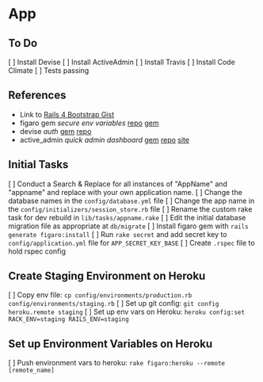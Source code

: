 # App

## To Do

[ ] Install Devise
[ ] Install ActiveAdmin
[ ] Install Travis
[ ] Install Code Climate
[ ] Tests passing
 
## References

* Link to [Rails 4 Bootstrap Gist](https://gist.github.com/wrburgess/7199751)
* figaro gem *secure env variables* [repo](https://github.com/laserlemon/figaro) [gem](http://rubygems.org/gems/figaro)
* devise *auth* [gem](http://rubygems.org/gems/devise) [repo](https://github.com/plataformatec/devise)
* active_admin *quick admin dashboard* [gem](http://rubygems.org/gems/activeadmin) [repo](https://github.com/gregbell/active_admin) [site](http://activeadmin.info/)

## Initial Tasks

[ ] Conduct a Search & Replace for all instances of "AppName" and "appname" and replace with your own application name.
[ ] Change the database names in the ```config/database.yml``` file
[ ] Change the app name in the ```config/initializers/session_store.rb``` file
[ ] Rename the custom rake task for dev rebuild in ```lib/tasks/appname.rake```
[ ] Edit the initial database migration file as appropriate at ```db/migrate```
[ ] Install figaro gem with ```rails generate figaro:install```
[ ] Run ```rake secret``` and add secret key to ```config/application.yml``` file for ```APP_SECRET_KEY_BASE``` 
[ ] Create ```.rspec``` file to hold rspec config

## Create Staging Environment on Heroku

[ ] Copy env file: ```cp config/environments/production.rb config/environments/staging.rb```
[ ] Set up git config: ```git config heroku.remote staging```
[ ] Set up env vars on Heroku: ```heroku config:set RACK_ENV=staging RAILS_ENV=staging```

## Set up Environment Variables on Heroku

[ ] Push environment vars to heroku: ```rake figaro:heroku --remote [remote_name]```


